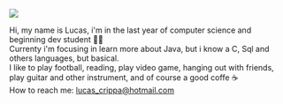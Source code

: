 
 ![](https://c.tenor.com/mGgWY8RkgYMAAAAC/hello-world.gif)


Hi, my name is Lucas, i'm in the last year of computer science and beginning dev student 👨‍💻  <br />
Currenty i'm focusing in learn more about Java, but i know a C, Sql and others languages, but  basical. <br />
I like to play football, reading, play video game, hanging out with friends, play guitar and other instrument, and of course a good coffe ☕ <br />
How to reach me: lucas_crippa@hotmail.com
  
